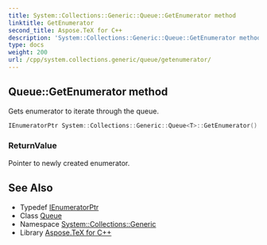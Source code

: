 ```yaml
---
title: System::Collections::Generic::Queue::GetEnumerator method
linktitle: GetEnumerator
second_title: Aspose.TeX for C++
description: 'System::Collections::Generic::Queue::GetEnumerator method. Gets enumerator to iterate through the queue in C++.'
type: docs
weight: 200
url: /cpp/system.collections.generic/queue/getenumerator/
---
```

## Queue::GetEnumerator method


Gets enumerator to iterate through the queue.

```cpp
IEnumeratorPtr System::Collections::Generic::Queue<T>::GetEnumerator() override
```


### ReturnValue

Pointer to newly created enumerator.

## See Also

* Typedef [IEnumeratorPtr](../ienumeratorptr/)
* Class [Queue](../)
* Namespace [System::Collections::Generic](../../)
* Library [Aspose.TeX for C++](../../../)
